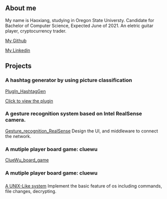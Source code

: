 
## About me

My name is Haoxiang, studying in Oregon State Universty.
Candidate for Bachelor of Computer Science, Expected June of 2021.
An eletric guitar player, cryptocurrency trader.


[My Github](https://github.com/DHX98)

[My Linkedin](https://www.linkedin.com/in/haoxiang-dai-b5a644195/)


## Projects

### A hashtag generator by using picture classification

[PlugIn_HashtagGen](https://github.com/DHX98/plugin_hashtag_gen/)

[Click to view the plugin](https://socialbook.io/help/hashtag-generator/)

### A gesture recognition system based on Intel RealSense camera.

[Gesture_recognition_RealSense](https://github.com/DHX98/Capstone)
Design the UI, and middleware to connect the network.
### A mutiple player board game: cluewu

[ClueWu_board_game](https://github.com/DHX98/cs361clue)

### A mutiple player board game: cluewu

###
[A UNIX-Like system](https://github.com/DHX98/Unix-system/)
Implement the basic feature of os including commands, file changes, decrypting.
